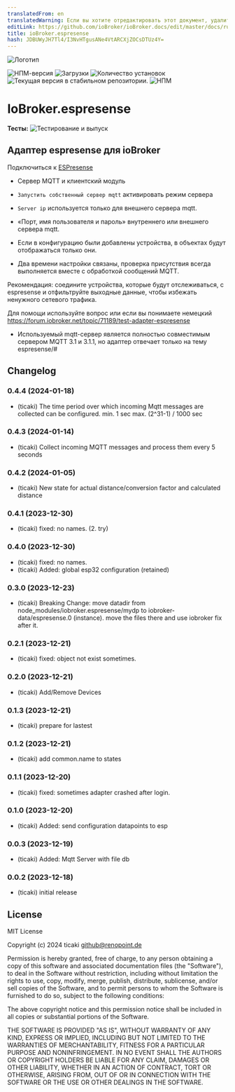 ```yaml
---
translatedFrom: en
translatedWarning: Если вы хотите отредактировать этот документ, удалите поле «translationFrom», в противном случае этот документ будет снова автоматически переведен
editLink: https://github.com/ioBroker/ioBroker.docs/edit/master/docs/ru/adapterref/iobroker.espresense/README.md
title: ioBroker.espresense
hash: JDBUWyJH7Tl4/I3NvHTgusANe4VtARCXjZOCsDTUz4Y=
---
```

![Логотип](../../../en/adapterref/iobroker.espresense/admin/espresense.png)

![НПМ-версия](https://img.shields.io/npm/v/iobroker.espresense.svg)
![Загрузки](https://img.shields.io/npm/dm/iobroker.espresense.svg)
![Количество установок](https://iobroker.live/badges/espresense-installed.svg)
![Текущая версия в стабильном репозитории.](https://iobroker.live/badges/espresense-stable.svg)
![НПМ](https://nodei.co/npm/iobroker.espresense.png?downloads=true)

# IoBroker.espresense
**Тесты:** ![Тестирование и выпуск](https://github.com/ticaki/ioBroker.espresense/workflows/Test%20and%20Release/badge.svg)

## Адаптер espresense для ioBroker
Подключиться к [ESPresense](https://espresense.com)

- Сервер MQTT и клиентский модуль
- `Запустить собственный сервер mqtt` активировать режим сервера
- `Server ip` используется только для внешнего сервера mqtt.
- «Порт, имя пользователя и пароль» внутреннего или внешнего сервера mqtt.

- Если в конфигурацию были добавлены устройства, в объектах будут отображаться только они.
- Два времени настройки связаны, проверка присутствия всегда выполняется вместе с обработкой сообщений MQTT.

Рекомендация: соедините устройства, которые будут отслеживаться, с espresense и отфильтруйте выходные данные, чтобы избежать ненужного сетевого трафика.

Для помощи используйте вопрос или если вы понимаете немецкий https://forum.iobroker.net/topic/71189/test-adapter-espresense

* Используемый mqtt-сервер является полностью совместимым сервером MQTT 3.1 и 3.1.1, но адаптер отвечает только на тему espresense/#

## Changelog
<!--
    Placeholder for the next version (at the beginning of the line):
    ### **WORK IN PROGRESS**
-->
### 0.4.4 (2024-01-18)
* (ticaki) The time period over which incoming Mqtt messages are collected can be configured. min. 1 sec max. (2^31-1) / 1000 sec

### 0.4.3 (2024-01-14)
* (ticaki) Collect incoming MQTT messages and process them every 5 seconds

### 0.4.2 (2024-01-05)
* (ticaki) New state for actual distance/conversion factor and calculated distance

### 0.4.1 (2023-12-30)
* (ticaki) fixed: no names. (2. try)

### 0.4.0 (2023-12-30)
* (ticaki) fixed: no names.
* (ticaki) Added: global esp32 configuration (retained)

### 0.3.0 (2023-12-23)
* (ticaki) Breaking Change: move datadir from node_modules/iobroker.espresense/mydp to iobroker-data/espresense.0 (instance). move the files there and use iobroker fix after it.

### 0.2.1 (2023-12-21)
* (ticaki) fixed: object not exist sometimes.

### 0.2.0 (2023-12-21)
* (ticaki) Add/Remove Devices

### 0.1.3 (2023-12-21)
* (ticaki) prepare for lastest

### 0.1.2 (2023-12-21)
* (ticaki) add common.name to states

### 0.1.1 (2023-12-20)
* (ticaki) fixed: sometimes adapter crashed after login.

### 0.1.0 (2023-12-20)
* (ticaki) Added: send configuration datapoints to esp

### 0.0.3 (2023-12-19)
* (ticaki) Added: Mqtt Server with file db

### 0.0.2 (2023-12-18)
* (ticaki) initial release

## License
MIT License

Copyright (c) 2024 ticaki <github@renopoint.de>

Permission is hereby granted, free of charge, to any person obtaining a copy
of this software and associated documentation files (the "Software"), to deal
in the Software without restriction, including without limitation the rights
to use, copy, modify, merge, publish, distribute, sublicense, and/or sell
copies of the Software, and to permit persons to whom the Software is
furnished to do so, subject to the following conditions:

The above copyright notice and this permission notice shall be included in all
copies or substantial portions of the Software.

THE SOFTWARE IS PROVIDED "AS IS", WITHOUT WARRANTY OF ANY KIND, EXPRESS OR
IMPLIED, INCLUDING BUT NOT LIMITED TO THE WARRANTIES OF MERCHANTABILITY,
FITNESS FOR A PARTICULAR PURPOSE AND NONINFRINGEMENT. IN NO EVENT SHALL THE
AUTHORS OR COPYRIGHT HOLDERS BE LIABLE FOR ANY CLAIM, DAMAGES OR OTHER
LIABILITY, WHETHER IN AN ACTION OF CONTRACT, TORT OR OTHERWISE, ARISING FROM,
OUT OF OR IN CONNECTION WITH THE SOFTWARE OR THE USE OR OTHER DEALINGS IN THE
SOFTWARE.